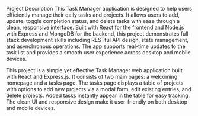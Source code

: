 Project Description
This Task Manager application is designed to help users efficiently manage their daily tasks and projects. It allows users to add, update, toggle completion status, and delete tasks with ease through a clean, responsive interface. Built with React for the frontend and Node.js with Express and MongoDB for the backend, this project demonstrates full-stack development skills including RESTful API design, state management, and asynchronous operations. The app supports real-time updates to the task list and provides a smooth user experience across desktop and mobile devices.

This project is a simple yet effective Task Manager web application built with React and Express.js. It consists of two main pages: a welcoming homepage and a tasks page. The tasks page displays a table of projects with options to add new projects via a modal form, edit existing entries, and delete projects. Added tasks instantly appear in the table for easy tracking. The clean UI and responsive design make it user-friendly on both desktop and mobile devices.
